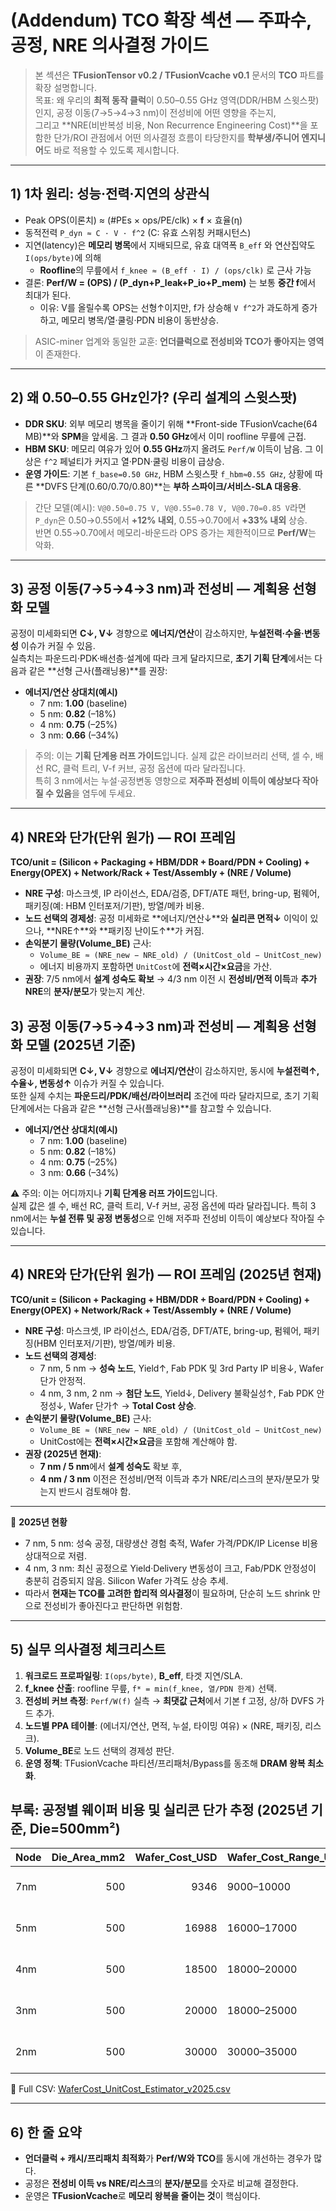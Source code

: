 # (Addendum) TCO 확장 섹션 — 주파수, 공정, NRE 의사결정 가이드

> 본 섹션은 **TFusionTensor v0.2 / TFusionVcache v0.1** 문서의 **TCO** 파트를 확장 설명합니다.  
> 목표: 왜 우리의 **최적 동작 클럭**이 0.50–0.55 GHz 영역(DDR/HBM 스윗스팟)인지, 공정 이동(7→5→4→3 nm)이 전성비에 어떤 영향을 주는지,  
> 그리고 **NRE(비반복성 비용, Non Recurrence Engineering Cost)**을 포함한 단가/ROI 관점에서 어떤 의사결정 흐름이 타당한지를 **학부생/주니어 엔지니어**도 바로 적용할 수 있도록 제시합니다.

---

## 1) 1차 원리: 성능·전력·지연의 상관식

- Peak OPS(이론치) ≈ (#PEs × ops/PE/clk) × **f** × 효율(η)  
- 동적전력 `P_dyn ≈ C · V · f^2` (C: 유효 스위칭 커패시턴스)  
- 지연(latency)은 **메모리 병목**에서 지배되므로, 유효 대역폭 `B_eff` 와 연산집약도 `I(ops/byte)`에 의해
  - **Roofline**의 무릎에서 `f_knee ≈ (B_eff · I) / (ops/clk)` 로 근사 가능  
- 결론: **Perf/W = (OPS) / (P_dyn+P_leak+P_io+P_mem)** 는 보통 **중간 f**에서 최대가 된다.  
  - 이유: V를 올릴수록 OPS는 선형↑이지만, f가 상승해 `V f^2`가 과도하게 증가하고, 메모리 병목/열·쿨링·PDN 비용이 동반상승.

> ASIC-miner 업계와 동일한 교훈: **언더클럭으로 전성비와 TCO가 좋아지는 영역**이 존재한다.

---

## 2) 왜 0.50–0.55 GHz인가? (우리 설계의 스윗스팟)

- **DDR SKU**: 외부 메모리 병목을 줄이기 위해 **Front-side TFusionVcache(64 MB)**와 **SPM**을 앞세움. 그 결과 **0.50 GHz**에서 이미 roofline 무릎에 근접.  
- **HBM SKU**: 메모리 여유가 있어 **0.55 GHz**까지 올려도 `Perf/W` 이득이 남음. 그 이상은 `f^2` 페널티가 커지고 열·PDN·쿨링 비용이 급상승.  
- **운영 가이드**: 기본 `f_base=0.50 GHz`, HBM 스윗스팟 `f_hbm≈0.55 GHz`, 상황에 따른 **DVFS 단계(0.60/0.70/0.80)**는 **부하 스파이크/서비스-SLA 대응용**.

> 간단 모델(예시): `V@0.50=0.75 V, V@0.55=0.78 V, V@0.70=0.85 V`라면 `P_dyn`은 0.50→0.55에서 **+12% 내외**, 0.55→0.70에서 **+33% 내외** 상승.  
> 반면 0.55→0.70에서 메모리-바운드라 OPS 증가는 제한적이므로 **Perf/W**는 악화.

---

## 3) 공정 이동(7→5→4→3 nm)과 전성비 — 계획용 선형화 모델

공정이 미세화되면 **C↓, V↓** 경향으로 **에너지/연산**이 감소하지만, **누설전력·수율·변동성** 이슈가 커질 수 있음.  
실측치는 파운드리·PDK·배선층·설계에 따라 크게 달라지므로, **초기 기획 단계**에서는 다음과 같은 **선형 근사(플래닝용)**를 권장:

- **에너지/연산 상대치(예시)**  
  - 7 nm: **1.00** (baseline)  
  - 5 nm: **0.82** (–18%)  
  - 4 nm: **0.75** (–25%)  
  - 3 nm: **0.66** (–34%)  

> 주의: 이는 **기획 단계용 러프 가이드**입니다. 실제 값은 라이브러리 선택, 셀 수, 배선 RC, 클럭 트리, V-f 커브, 공정 옵션에 따라 달라집니다.  
> 특히 3 nm에서는 누설·공정변동 영향으로 **저주파 전성비 이득이 예상보다 작아질 수 있음**을 염두에 두세요.

---

## 4) NRE와 단가(단위 원가) — ROI 프레임

**TCO/unit = (Silicon + Packaging + HBM/DDR + Board/PDN + Cooling) + Energy(OPEX) + Network/Rack + Test/Assembly + (NRE / Volume)**

- **NRE 구성**: 마스크셋, IP 라이선스, EDA/검증, DFT/ATE 패턴, bring-up, 펌웨어, 패키징(예: HBM 인터포저/기판), 방열/메카 비용.  
- **노드 선택의 경제성**: 공정 미세화로 **에너지/연산↓**와 **실리콘 면적↓** 이익이 있으나, **NRE↑**와 **패키징 난이도↑**가 커짐.  
- **손익분기 물량(Volume\_BE)** 근사:
  - `Volume_BE ≈ (NRE_new − NRE_old) / (UnitCost_old − UnitCost_new)`  
  - 에너지 비용까지 포함하면 `UnitCost`에 **전력×시간×요금**을 가산.  
- **권장**: 7/5 nm에서 **설계 성숙도 확보** → 4/3 nm 이전 시 **전성비/면적 이득**과 **추가 NRE**의 **분자/분모**가 맞는지 계산.

## 3) 공정 이동(7→5→4→3 nm)과 전성비 — 계획용 선형화 모델 (2025년 기준)

공정이 미세화되면 **C↓, V↓** 경향으로 **에너지/연산**이 감소하지만, 동시에 **누설전력↑, 수율↓, 변동성↑** 이슈가 커질 수 있습니다.  
또한 실제 수치는 **파운드리/PDK/배선/라이브러리** 조건에 따라 달라지므로, 초기 기획 단계에서는 다음과 같은 **선형 근사(플래닝용)**를 참고할 수 있습니다.

- **에너지/연산 상대치(예시)**  
  - 7 nm: **1.00** (baseline)  
  - 5 nm: **0.82** (–18%)  
  - 4 nm: **0.75** (–25%)  
  - 3 nm: **0.66** (–34%)  

⚠️ 주의: 이는 어디까지나 **기획 단계용 러프 가이드**입니다.  
실제 값은 셀 수, 배선 RC, 클럭 트리, V-f 커브, 공정 옵션에 따라 달라집니다. 특히 3 nm에서는 **누설 전류 및 공정 변동성**으로 인해 저주파 전성비 이득이 예상보다 작아질 수 있습니다.

---

## 4) NRE와 단가(단위 원가) — ROI 프레임 (2025년 현재)

**TCO/unit = (Silicon + Packaging + HBM/DDR + Board/PDN + Cooling) + Energy(OPEX) + Network/Rack + Test/Assembly + (NRE / Volume)**

- **NRE 구성**: 마스크셋, IP 라이선스, EDA/검증, DFT/ATE, bring-up, 펌웨어, 패키징(HBM 인터포저/기판), 방열/메카 비용.  
- **노드 선택의 경제성**:  
  - 7 nm, 5 nm → **성숙 노드**, Yield↑, Fab PDK 및 3rd Party IP 비용↓, Wafer 단가 안정적.  
  - 4 nm, 3 nm, 2 nm → **첨단 노드**, Yield↓, Delivery 불확실성↑, Fab PDK 안정성↓, Wafer 단가↑ → **Total Cost 상승**.  
- **손익분기 물량(Volume_BE)** 근사:  
  - `Volume_BE ≈ (NRE_new − NRE_old) / (UnitCost_old − UnitCost_new)`  
  - UnitCost에는 **전력×시간×요금**을 포함해 계산해야 함.  
- **권장 (2025년 현재)**:  
  - **7 nm / 5 nm**에서 **설계 성숙도** 확보 후,  
  - **4 nm / 3 nm** 이전은 전성비/면적 이득과 추가 NRE/리스크의 분자/분모가 맞는지 반드시 검토해야 함.  

---

📌 **2025년 현황**  
- 7 nm, 5 nm: 성숙 공정, 대량생산 경험 축적, Wafer 가격/PDK/IP License 비용 상대적으로 저렴.  
- 4 nm, 3 nm: 최신 공정으로 Yield·Delivery 변동성이 크고, Fab/PDK 안정성이 충분히 검증되지 않음. Silicon Wafer 가격도 상승 추세.  
- 따라서 **현재는 TCO를 고려한 합리적 의사결정**이 필요하며, 단순히 노드 shrink 만으로 전성비가 좋아진다고 판단하면 위험함.

---

## 5) 실무 의사결정 체크리스트

1. **워크로드 프로파일링**: `I(ops/byte)`, **B_eff**, 타겟 지연/SLA.  
2. **f_knee 산출**: roofline 무릎, `f* = min(f_knee, 열/PDN 한계)` 선택.  
3. **전성비 커브 측정**: `Perf/W(f)` 실측 → **최댓값 근처**에서 기본 f 고정, 상/하 DVFS 가드 추가.  
4. **노드별 PPA 테이블**: (에너지/연산, 면적, 누설, 타이밍 여유) × (NRE, 패키징, 리스크).  
5. **Volume_BE**로 노드 선택의 경제성 판단.  
6. **운영 정책**: TFusionVcache 파티션/프리패처/Bypass를 동조해 **DRAM 왕복 최소화**.

## 부록: 공정별 웨이퍼 비용 및 실리콘 단가 추정 (2025년 기준, Die=500mm²) 

| Node   |   Die_Area_mm2 |   Wafer_Cost_USD | Wafer_Cost_Range_USD   |   Gross_Dies_per_Wafer |   Assumed_Yield |   Good_Dies |   Silicon_Cost_per_Die_USD | Notes                                            |
|:-------|---------------:|-----------------:|:-----------------------|-----------------------:|----------------:|------------:|---------------------------:|:-------------------------------------------------|
| 7nm    |            500 |             9346 | 9000–10000             |                  111.6 |            0.7  |        78.1 |                     119.67 | Edit yield & costs; excludes packaging/test/HBM. |
| 5nm    |            500 |            16988 | 16000–17000            |                  111.6 |            0.65 |        72.5 |                     234.26 | Edit yield & costs; excludes packaging/test/HBM. |
| 4nm    |            500 |            18500 | 18000–20000            |                  111.6 |            0.6  |        66.9 |                     276.36 | Edit yield & costs; excludes packaging/test/HBM. |
| 3nm    |            500 |            20000 | 18000–25000            |                  111.6 |            0.55 |        61.4 |                     325.93 | Edit yield & costs; excludes packaging/test/HBM. |
| 2nm    |            500 |            30000 | 30000–35000            |                  111.6 |            0.45 |        50.2 |                     597.54 | Edit yield & costs; excludes packaging/test/HBM. |

📄 Full CSV: [WaferCost_UnitCost_Estimator_v2025.csv](WaferCost_UnitCost_Estimator_v2025.csv)

---

## 6) 한 줄 요약

- **언더클럭 + 캐시/프리패치 최적화**가 **Perf/W와 TCO**를 동시에 개선하는 경우가 많다.  
- 공정은 **전성비 이득 vs NRE/리스크**의 **분자/분모**를 숫자로 비교해 결정한다.  
- 운영은 **TFusionVcache**로 **메모리 왕복을 줄이는 것**이 핵심이다.
